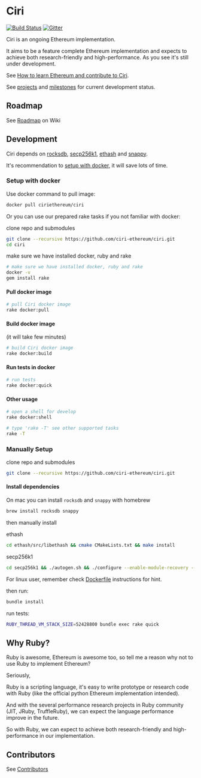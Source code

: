 Ciri
===============
[![Build Status](https://travis-ci.org/ciri-ethereum/ciri.svg?branch=master)](https://travis-ci.org/ciri-ethereum/ciri)
[![Gitter](https://badges.gitter.im/join.svg)](https://gitter.im/ciri-ethereum/Lobby)

Ciri is an ongoing Ethereum implementation.

It aims to be a feature complete Ethereum implementation and expects to achieve both research-friendly and high-performance.
As you see it's still under development.

See [How to learn Ethereum and contribute to Ciri](https://github.com/ciri-ethereum/ciri/wiki#how-to-learn-ethereum-and-contribute-to-ciri).

See [projects](https://github.com/ciri-ethereum/ciri/projects) and [milestones](https://github.com/ciri-ethereum/ciri/milestones) for current development status.

Roadmap
---------------

See [Roadmap](https://github.com/ciri-ethereum/ciri/wiki)  on Wiki

Development
---------------

Ciri depends on [rocksdb](https://github.com/facebook/rocksdb), [secp256k1](https://github.com/bitcoin-core/secp256k1), [ethash](https://github.com/ethereum/ethash) and [snappy](https://github.com/google/snappy).

It's recommendation to [setup with docker](#setup-with-docker), it will save lots of time.

### Setup with docker

Use docker command to pull image:

``` bash
docker pull ciriethereum/ciri
```

Or you can use our prepared rake tasks if you not familiar with docker:

clone repo and submodules

``` bash
git clone --recursive https://github.com/ciri-ethereum/ciri.git
cd ciri
```

make sure we have installed docker, ruby and rake
``` bash
# make sure we have installed docker, ruby and rake
docker -v
gem install rake
```

#### Pull docker image

``` bash
# pull Ciri docker image
rake docker:pull
```

#### Build docker image
(it will take few minutes)
``` bash
# build Ciri docker image
rake docker:build
```

#### Run tests in docker
``` bash
# run tests
rake docker:quick
```

#### Other usage
``` bash
# open a shell for develop
rake docker:shell

# type 'rake -T' see other supported tasks 
rake -T
``` 

### Manually Setup

clone repo and submodules

``` bash
git clone --recursive https://github.com/ciri-ethereum/ciri.git
```

#### Install dependencies

On mac you can install `rocksdb` and `snappy` with homebrew

``` bash
brew install rocksdb snappy
```

then manually install

ethash
``` bash
cd ethash/src/libethash && cmake CMakeLists.txt && make install
```

secp256k1
``` bash
cd secp256k1 && ./autogen.sh && ./configure --enable-module-recovery --enable-experimental --enable-module-ecdh && make && make install
```

For linux user, remember check [Dockerfile](/docker) instructions for hint.

then run: 
``` bash
bundle install
```

run tests:
``` bash
RUBY_THREAD_VM_STACK_SIZE=52428800 bundle exec rake quick
```

Why Ruby?
---------------

Ruby is awesome, Ethereum is awesome too, so tell me a reason why not to use Ruby to implement Ethereum?

Seriously, 

Ruby is a scripting language, it's easy to write prototype or research code with Ruby (like the official python Ethereum implementation intended).

And with the several performance research projects in Ruby community (JIT, JRuby, TruffleRuby), we can expect the language performance improve in the future.

So with Ruby, we can expect to achieve both research-friendly and high-performance in our implementation.


Contributors
---------------

See [Contributors](https://github.com/ciri-ethereum/ciri/graphs/contributors)
